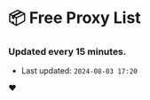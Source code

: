 # :package: Free Proxy List
### Updated every 15 minutes.

- Last updated: `2024-08-03 17:20`

:heart:
